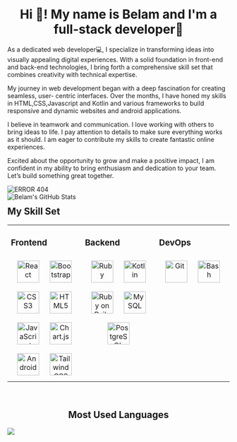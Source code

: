 <div style="text-align: center;">
  <h1>Hi 👋! My name is Belam and I'm a full-stack developer🚀</h1>
</div>

<p>As a dedicated web developer💻, I specialize in transforming ideas into visually appealing digital experiences. With a solid foundation in front-end and back-end technologies, I bring forth a comprehensive skill set that combines creativity with technical expertise.

My journey in web development began with a deep fascination for creating seamless, user- centric interfaces. Over the months, I have honed my skills in HTML,CSS,Javascript and Kotlin and various frameworks to build responsive and dynamic websites and android applications.

I believe in teamwork and communication. I love working with others to bring ideas to life. I pay attention to details to make sure everything works as it should. I am eager to contribute my skills to create fantastic online experiences.

Excited about the opportunity to grow and make a positive impact, I am confident in my ability to bring enthusiasm and dedication to your team. Let’s build something great together.</p>
<div>
    <img style="display: block; margin: auto;" src="https://media.tenor.com/hmDMrE1yMAkAAAAM/when-the-coding-when-the.gif" alt="ERROR 404" />
   <img align="left" alt="Belam's GitHub Stats" src="https://github-readme-stats.vercel.app/api?username=belam123&show_icons=true&hide_border=true" />

</div>

## My Skill Set  
<table><tr><td valign="top" width="33%">



### Frontend  
<div align="center">  
<a href="https://reactjs.org/" target="_blank"><img style="margin: 10px" src="https://profilinator.rishav.dev/skills-assets/react-original-wordmark.svg" alt="React" height="50" /></a>  
<a href="https://getbootstrap.com/docs/3.4/javascript/" target="_blank"><img style="margin: 10px" src="https://profilinator.rishav.dev/skills-assets/bootstrap-plain.svg" alt="Bootstrap" height="50" /></a>  
<a href="https://www.w3schools.com/css/" target="_blank"><img style="margin: 10px" src="https://profilinator.rishav.dev/skills-assets/css3-original-wordmark.svg" alt="CSS3" height="50" /></a>  
<a href="https://en.wikipedia.org/wiki/HTML5" target="_blank"><img style="margin: 10px" src="https://profilinator.rishav.dev/skills-assets/html5-original-wordmark.svg" alt="HTML5" height="50" /></a>  
<a href="https://www.javascript.com/" target="_blank"><img style="margin: 10px" src="https://profilinator.rishav.dev/skills-assets/javascript-original.svg" alt="JavaScript" height="50" /></a>  
<a href="https://www.chartjs.org/" target="_blank"><img style="margin: 10px" src="https://profilinator.rishav.dev/skills-assets/logo-title.svg" alt="Chart.js" height="50" /></a>  
<a href="https://www.android.com/intl/en_in/" target="_blank"><img style="margin: 10px" src="https://profilinator.rishav.dev/skills-assets/android-original-wordmark.svg" alt="Android" height="50" /></a>  
<a href="https://www.tailwindcss.com/" target="_blank"><img style="margin: 10px" src="https://profilinator.rishav.dev/skills-assets/tailwindcss.svg" alt="Tailwind CSS" height="50" /></a>  
</div>

</td><td valign="top" width="33%">



### Backend  
<div align="center">  
<a href="https://www.ruby-lang.org/en/" target="_blank"><img style="margin: 10px" src="https://profilinator.rishav.dev/skills-assets/ruby-original-wordmark.svg" alt="Ruby" height="50" /></a>  
<a href="https://kotlinlang.org/" target="_blank"><img style="margin: 10px" src="https://profilinator.rishav.dev/skills-assets/kotlinlang-icon.svg" alt="Kotlin" height="50" /></a>  
<a href="https://rubyonrails.org/" target="_blank"><img style="margin: 10px" src="https://profilinator.rishav.dev/skills-assets/rails-original-wordmark.svg" alt="Ruby on Rails" height="50" /></a>  
<a href="https://www.mysql.com/" target="_blank"><img style="margin: 10px" src="https://profilinator.rishav.dev/skills-assets/mysql-original-wordmark.svg" alt="MySQL" height="50" /></a>  
<a href="https://www.postgresql.org/" target="_blank"><img style="margin: 10px" src="https://profilinator.rishav.dev/skills-assets/postgresql-original-wordmark.svg" alt="PostgreSQL" height="50" /></a>  
</div>

</td><td valign="top" width="33%">



### DevOps  
<div align="center">  
<a href="https://github.com/" target="_blank"><img style="margin: 10px" src="https://profilinator.rishav.dev/skills-assets/git-scm-icon.svg" alt="Git" height="50" /></a>  
<a href="https://www.gnu.org/software/bash/" target="_blank"><img style="margin: 10px" src="https://profilinator.rishav.dev/skills-assets/gnu_bash-icon.svg" alt="Bash" height="50" /></a>  
</div>

</td></tr></table>  

<br/>  
<div style="text-align: center;">
  <h2>Most Used Languages</h2>
  <img style="display: block; margin: auto;" src="https://github-readme-stats.vercel.app/api/top-langs/?username=belam123&layout=compact" />
</div>
